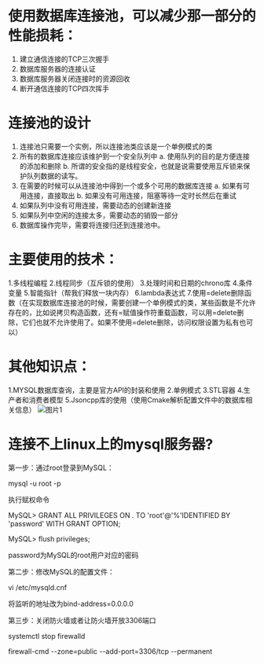 # 使用数据库连接池，可以减少那一部分的性能损耗：
1. 建立通信连接的TCP三次握手
2. 数据库服务器的连接认证
3. 数据库服务器关闭连接时的资源回收
4. 断开通信连接的TCP四次挥手
   
# 连接池的设计
1. 连接池只需要一个实例，所以连接池类应该是一个单例模式的类
2. 所有的数据库连接应该维护到一个安全队列中
  a. 使用队列的目的是方便连接的添加和删除
  b. 所谓的安全指的是线程安全，也就是说需要使用互斥锁来保护队列数据的读写。	
3. 在需要的时候可以从连接池中得到一个或多个可用的数据库连接
  a. 如果有可用连接，直接取出
  b. 如果没有可用连接，阻塞等待一定时长然后在重试
4. 如果队列中没有可用连接，需要动态的创建新连接
5. 如果队列中空闲的连接太多，需要动态的销毁一部分
6. 数据库操作完毕，需要将连接归还到连接池中。

# 主要使用的技术：
  1.多线程编程
  2.线程同步（互斥锁的使用）
  3.处理时间和日期的chrono库
  4.条件变量
  5.智能指针（帮我们释放一块内存）
  6.lambda表达式
  7.使用=delete删除函数（在实现数据库连接池的时候，需要创建一个单例模式的类，某些函数是不允许存在的，比如说拷贝构造函数，还有=赋值操作符重载函数，可以用=delete删除，它们也就不允许使用了。如果不使用=delete删除，访问权限设置为私有也可以）

# 其他知识点：
  1.MYSQL数据库查询，主要是官方API的封装和使用
  2.单例模式
  3.STL容器
  4.生产者和消费者模型
  5.Jsoncpp库的使用（使用Cmake解析配置文件中的数据库相关信息）
![图片1](https://github.com/iiot-rasnet/mysqlConnectPool/assets/45915062/14cd8fa4-1fa7-46cd-9a83-0e89bef232e0)


# 连接不上linux上的mysql服务器?
第一步：通过root登录到MySQL：

mysql -u root -p

执行赋权命令

MySQL> GRANT ALL PRIVILEGES ON *.* TO 'root'@'%'IDENTIFIED BY 'password' WITH GRANT OPTION;

MySQL> flush privileges;

password为MySQL的root用户对应的密码

第二步：修改MySQL的配置文件：

vi /etc/mysqld.cnf

将监听的地址改为bind-address=0.0.0.0

第三步：关闭防火墙或者让防火墙开放3306端口

systemctl stop firewalld

firewall-cmd --zone=public --add-port=3306/tcp --permanent
